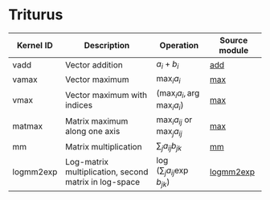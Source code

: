 # Triturus

| Kernel ID    | Description                                           | Operation                          | Source module                      |
| ------------ | ----------------------------------------------------- | ---------------------------------- | ---------------------------------- |
| vadd         | Vector addition                                       | $a_i+b_i$                          | [add](triturus/add.py)             |
| vamax        | Vector maximum                                        | $\max_i a_i$                       | [max](triturus/max.py)             |
| vmax         | Vector maximum with indices                           | $(\max_i a_i, \arg\max_i a_i)$     | [max](triturus/max.py)             |
| matmax       | Matrix maximum along one axis                         | $\max_i a_{ij}$ or $\max_j a_{ij}$ | [max](triturus/max.py)             |
| mm           | Matrix multiplication                                 | $\sum_j a_{ij}b_{jk}$              | [mm](triturus/mm.py)               |
| logmm2exp    | Log-matrix multiplication, second matrix in log-space | $\log(\sum_j a_{ij} \exp b_{jk})$  | [logmm2exp](triturus/logmm2exp.py) |
